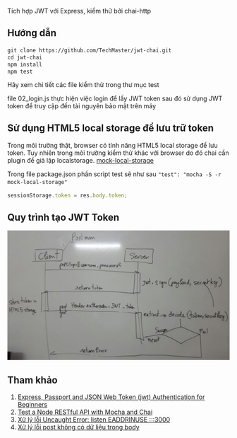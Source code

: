 Tích hợp JWT với Express, kiểm thử bởi chai-http

## Hướng dẫn
```
git clone https://github.com/TechMaster/jwt-chai.git
cd jwt-chai
npm install
npm test
```
Hãy xem chi tiết các file kiểm thử trong thư mục test

file 02_login.js thực hiện việc login để lấy JWT token sau đó sử dụng JWT token để truy cập đến tài nguyên bảo mật trên máy

## Sử dụng HTML5 local storage để lưu trữ token
Trong môi trường thật, browser có tính năng HTML5 local storage để lưu token. Tuy nhiên trong môi trường kiểm thử khác với browser
do đó chai cần plugin để giả lập localstorage.
[mock-local-storage](https://github.com/letsrock-today/mock-local-storage)

Trong file package.json phần script test sẽ như sau
```"test": "mocha -S -r mock-local-storage"```

```js
sessionStorage.token = res.body.token;
```

## Quy trình tạo JWT Token
![workflow](workflow.jpg)

## Tham khảo
1. [Express, Passport and JSON Web Token (jwt) Authentication for Beginners](https://jonathanmh.com/express-passport-json-web-token-jwt-authentication-beginners/)
2. [Test a Node RESTful API with Mocha and Chai](https://scotch.io/tutorials/test-a-node-restful-api-with-mocha-and-chai)
3. [Xử lý lỗi Uncaught Error: listen EADDRINUSE :::3000](http://www.marcusoft.net/2015/10/eaddrinuse-when-watching-tests-with-mocha-and-supertest.html)
4. [Xử lý lỗi post không có dữ liệu trong body](http://stackoverflow.com/questions/35697763/post-request-via-chai)

